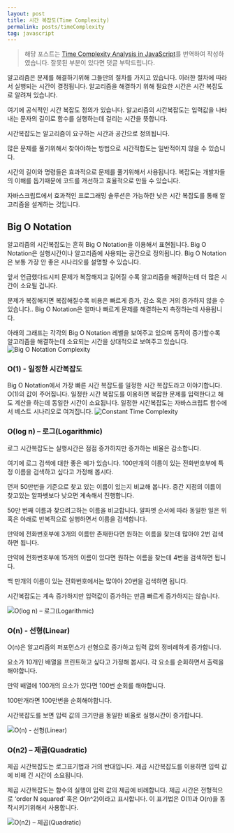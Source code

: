 ```yaml
---
layout: post
title: 시간 복잡도(Time Complexity)
permalink: posts/timeComplexity
tag: javascript
---
```


> 해당 포스트는 [Time Complexity Analysis in JavaScript](https://www.jenniferbland.com/time-complexity-analysis-in-javascript/)를 번역하여 작성하였습니다. 잘못된 부분이 있다면 댓글 부탁드립니다.

알고리즘은 문제를 해결하기위해 그들만의 절차를 가지고 있습니다. 이러한 절차에 따라서 실행되는 시간이 결정됩니다. 알고리즘을 해결하기 위해 필요한 시간은 시간 복잡도로 알려져 있습니다.

여기에 공식적인 시간 복잡도 정의가 있습니다. 알고리즘의 시간복잡도는 입력값을 나타내는 문자의 길이로 함수를 실행하는데 걸리는 시간을 뜻합니다.

시간복잡도는 알고리즘이 요구하는 시간과 공간으로 정의됩니다.

많은 문제를 풀기위해서 찾아야하는 방법으로 시간적합도는 일반적이지 않을 수 있습니다.

시간의 길이와 명령들은 효과적으로 문제를 풀기위해서 사용됩니다. 복잡도는 개발자들의 이해를 돕기때문에 코드를 개선하고 효율적으로 만들 수 있습니다.

자바스크립트에서 효과적인 프로그래밍 솔루션은 가능하한 낮은 시간 복잡도를 통해 알고리즘을 설계하는 것입니다.

## Big O Notation

알고리즘의 시간복잡도는 흔히 Big O Notation을 이용해서 표현됩니다. Big O Notation은 실행시간이나 알고리즘에 사용되는 공간으로 정의됩니다. Big O Notation은 보통 가장 안 좋은 시나리오를 설명할 수 있습니다.

앞서 언급했다드시피 문제가 복잡해지고 길어질 수록 알고리즘을 해결하는데 더 많은 시간이 소요될 겁니다.

문제가 복잡해지면 복잡해질수록 비용은 빠르게 증가, 감소 혹은 거의 증가하지 않을 수 있습니다.. Big O Notation은 얼마나 빠르게 문제를 해결하는지 측정하는데 사용됩니다.

아래의 그래프는 각각의 Big O Notation 레벨을 보여주고 있으며 동작이 증가할수록 알고리즘을 해결하는데 소요되는 시간을 상대적으로 보여주고 있습니다.
![Big O Notation Complexity](https://i1.wp.com/www.jenniferbland.com/wp-content/uploads/big-o-complexity.png?w=783&ssl=1)

### O(1) - 일정한 시간복잡도

Big O Notation에서 가장 빠른 시간 복잡도를 일정한 시간 복잡도라고 이야기합니다. O(1)의 값이 주어집니다. 일정한 시간 복잡도를 이용하면 복잡한 문제를 입력한다고 해도 계산을 하는데 동일한 시간이 소요됩니다. 일정한 시간복잡도는 자바스크립트 함수에서 베스트 시나리오로 여겨집니다.
![Constant Time Complexity](https://i0.wp.com/www.jenniferbland.com/wp-content/uploads/O1-constant-time-complexity.jpg?w=416&ssl=1)

### O(log n) – 로그(Logarithmic)

로그 시간복잡도는 실행시간은 점점 증가하지만 증가하는 비율은 감소합니다.

여기에 로그 검색에 대한 좋은 예가 있습니다. 100만개의 이름이 있는 전화번호부에 특정 이름을 검색하고 싶다고 가정해 봅시다.

먼저 50만번을 기준으로 찾고 있는 이름이 있는지 비교해 봅니다. 중간 지점의 이름이 찾고있는 알파벳보다 낮으면 계속해서 진행합니다.

50만 번째 이름과 찾으려고하는 이름을 비교합니다. 알파벳 순서에 따라 동일한 일은 위 혹은 아래로 반복적으로 실행하면서 이름을 검색합니다.

만약에 전화번호부에 3개의 이름만 존재한다면 원하는 이름을 찾는데 많아야 2번 검색하면 됩니다.

만약에 전화번호부에 15개의 이름이 있다면 원하는 이름을 찾는데 4번을 검색하면 됩니다.

백 만개의 이름이 있는 전화번호에서는 많아야 20번을 검색하면 됩니다.

시간복잡도는 계속 증가하지만 입력값이 증가하는 만큼 빠르게 증가하지는 않습니다.

![O(log n) – 로그(Logarithmic)](https://i1.wp.com/www.jenniferbland.com/wp-content/uploads/Olog-n-logarithmic-complexity.jpg?w=472&ssl=1)

### O(n) - 선형(Linear)

O(n)은 알고리즘의 퍼포먼스가 선형으로 증가하고 입력 값의 정비례하게 증가합니다.

요소가 10개인 배열을 프린트하고 싶다고 가정해 봅시다. 각 요소를 순회하면서 출력을 해야합니다.

만약 배열에 100개의 요소가 있다면 100번 순회를 해야합니다.

100만개라면 100만번을 순회해야합니다.

시간복잡도를 보면 입력 값의 크기만큼 동일한 비율로 실행시간이 증가합니다.

![O(n) - 선형(Linear)](https://i2.wp.com/www.jenniferbland.com/wp-content/uploads/On-Linear-Complexity.jpg?w=463&ssl=1)

### O(n2) – 제곱(Quadratic)

제곱 시간복잡도는 로그표기법과 거의 반대입니다. 제곱 시간복잡도를 이용하면 입력 값에 비해 긴 시간이 소요됩니다.

제곱 시간복잡도는 함수의 실행이 입력 값의 제곱에 비례합니다. 제곱 시간은 전형적으로 ‘order N squared’ 혹은 O(n^2)이라고 표시합니다. 이 표기법은 O(1)과 O(n)을 동작시키기위해서 사용합니다.

![O(n2) – 제곱(Quadratic)](https://i1.wp.com/www.jenniferbland.com/wp-content/uploads/On2-quadratic-time-complexity.jpg?w=382&ssl=1)

